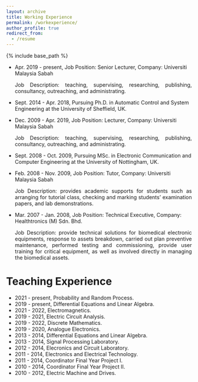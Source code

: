 ```yaml
---
layout: archive
title: Working Experience
permalink: /workexperience/
author_profile: true
redirect_from:
  - /resume
---
```


{% include base_path %}

* Apr. 2019 - present, Job Position: Senior Lecturer, Company: Universiti Malaysia Sabah 
  <p align="justify"> Job Description: teaching, supervising, researching, publishing, consultancy, outreaching, and administrating.
  
  
* Sept. 2014 - Apr. 2018, Pursuing Ph.D. in Automatic Control and System Engineering at the University of Sheffield, UK.
  

* Dec. 2009 - Apr. 2019, Job Position: Lecturer, Company: Universiti Malaysia Sabah 
  <p align="justify"> Job Description: teaching, supervising, researching, publishing, consultancy, outreaching, and administrating.
  

* Sept. 2008 - Oct. 2009, Pursuing MSc. in Electronic Communication and Computer Engineering at the University of Nottingham, UK.
  
  
* Feb. 2008 - Nov. 2009, Job Position: Tutor, Company: Universiti Malaysia Sabah 
  <p align="justify"> Job Description: provides academic supports for students such as arranging for tutorial class, checking and marking students’ examination papers, and lab demonstrations.

  
* Mar. 2007 - Jan. 2008, Job Position: Technical Executive, Company: Healthtronics (M) Sdn. Bhd.
  <p align="justify"> Job Description: provide technical solutions for biomedical electronic equipments, response to assets breakdown, carried out plan preventive maintenance, performed testing and commissioning, provide user training for critical equipment, as well as involved directly in managing the biomedical assets. 


# Teaching Experience
* 2021 - present, Probability and Random Process.
* 2019 - present, Differential Equations and Linear Algebra.
* 2021 - 2022, Electromagnetics.
* 2019 - 2021, Electric Circuit Analysis.
* 2019 - 2022, Discrete Mathematics.
* 2019 - 2020, Analogue Electronics.
* 2013 - 2014, Differential Equations and Linear Algebra.
* 2013 - 2014, Signal Processing Laboratory.
* 2012 - 2014, Elecronics and Circuit Laboratory.
* 2011 - 2014, Electronics and Electrical Technology.
* 2011 - 2014, Coordinator Final Year Project I.
* 2010 - 2014, Coordinator Final Year Project II.
* 2010 - 2012, Electric Machine and Drives.

    
    
    
    



